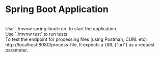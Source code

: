 # Spring Boot Application
<br />
Use `./mvnw spring-boot:run` to start the application.
<br />
Use `./mvnw test` to run tests.
<br />
To test the endpoint for processing files (using Postman, CURL etc) http://localhost:8080/process-file, It expects a URL ("url") as a request parameter. 
